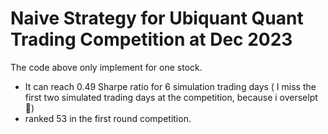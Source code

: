 # Naive Strategy for Ubiquant Quant Trading Competition at Dec 2023

The code above only implement for one stock.
- It can reach 0.49 Sharpe ratio for 6 simulation trading days ( I miss the first two simulated trading days at the competition, because i overselpt 🤣) 
- ranked 53 in the first round competition. 
